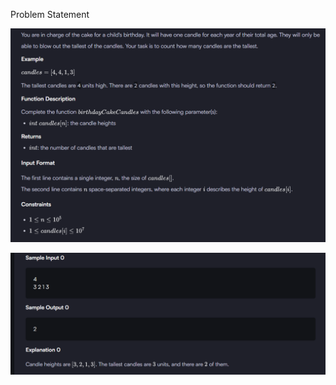Problem Statement

![alt text](/assets/1_Easy/8_Birthday%20Candles/image.png)

![alt text](/assets/1_Easy/8_Birthday%20Candles/image-1.png)